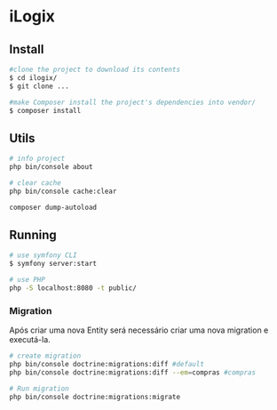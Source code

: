 # iLogix

## Install

```sh
#clone the project to download its contents
$ cd ilogix/
$ git clone ...

#make Composer install the project's dependencies into vendor/
$ composer install
```

## Utils

```sh
# info project
php bin/console about

# clear cache
php bin/console cache:clear

composer dump-autoload
```

## Running

```sh
# use symfony CLI
$ symfony server:start

# use PHP
php -S localhost:8080 -t public/
```

### Migration

Após criar uma nova Entity será necessário criar uma nova migration e executá-la.

```sh
# create migration
php bin/console doctrine:migrations:diff #default
php bin/console doctrine:migrations:diff --em=compras #compras

# Run migration
php bin/console doctrine:migrations:migrate

```
